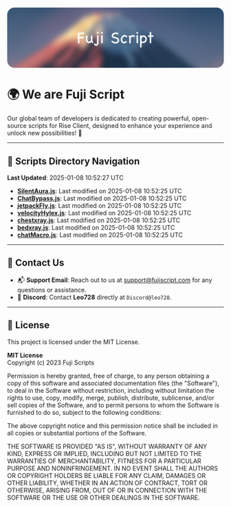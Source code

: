 ![Banner](.github/b.webp)

# 🌍 **We are Fuji Script**

Our global team of developers is dedicated to creating powerful, open-source scripts for Rise Client, designed to enhance your experience and unlock new possibilities! 🌟

---
<!-- SCRIPTS_NAVIGATION_START -->
## 📂 **Scripts Directory Navigation**

**Last Updated**: 2025-01-08 10:52:27 UTC

- **[SilentAura.js](scripts/SilentAura.js)**: Last modified on 2025-01-08 10:52:25 UTC
- **[ChatBypass.js](scripts/ChatBypass.js)**: Last modified on 2025-01-08 10:52:25 UTC
- **[jetpackFly.js](scripts/jetpackFly.js)**: Last modified on 2025-01-08 10:52:25 UTC
- **[velocityHylex.js](scripts/velocityHylex.js)**: Last modified on 2025-01-08 10:52:25 UTC
- **[chestxray.js](scripts/chestxray.js)**: Last modified on 2025-01-08 10:52:25 UTC
- **[bedxray.js](scripts/bedxray.js)**: Last modified on 2025-01-08 10:52:25 UTC
- **[chatMacro.js](scripts/chatMacro.js)**: Last modified on 2025-01-08 10:52:25 UTC

<!-- SCRIPTS_NAVIGATION_END -->

---

## 💬 **Contact Us**  
- 📬 **Support Email**: Reach out to us at [support@fujiscript.com](mailto:support@fujiscript.com) for any questions or assistance.  
- 💬 **Discord**: Contact **Leo728** directly at `Discord@leo728`.

---

## 📜 **License**

This project is licensed under the MIT License.  

**MIT License**  
Copyright (c) 2023 Fuji Scripts  

Permission is hereby granted, free of charge, to any person obtaining a copy of this software and associated documentation files (the "Software"), to deal in the Software without restriction, including without limitation the rights to use, copy, modify, merge, publish, distribute, sublicense, and/or sell copies of the Software, and to permit persons to whom the Software is furnished to do so, subject to the following conditions:  

The above copyright notice and this permission notice shall be included in all copies or substantial portions of the Software.  

THE SOFTWARE IS PROVIDED "AS IS", WITHOUT WARRANTY OF ANY KIND, EXPRESS OR IMPLIED, INCLUDING BUT NOT LIMITED TO THE WARRANTIES OF MERCHANTABILITY, FITNESS FOR A PARTICULAR PURPOSE AND NONINFRINGEMENT. IN NO EVENT SHALL THE AUTHORS OR COPYRIGHT HOLDERS BE LIABLE FOR ANY CLAIM, DAMAGES OR OTHER LIABILITY, WHETHER IN AN ACTION OF CONTRACT, TORT OR OTHERWISE, ARISING FROM, OUT OF OR IN CONNECTION WITH THE SOFTWARE OR THE USE OR OTHER DEALINGS IN THE SOFTWARE.  

